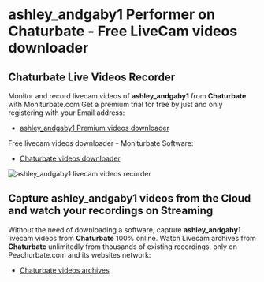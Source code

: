 # ashley_andgaby1 Performer on Chaturbate - Free LiveCam videos downloader

## Chaturbate Live Videos Recorder

Monitor and record livecam videos of **ashley_andgaby1** from **Chaturbate** with Moniturbate.com
Get a premium trial for free by just and only registering with your Email address:
* [ashley_andgaby1 Premium videos downloader](https://moniturbate.com/request-demo-licence-key.html)

Free livecam videos downloader - Moniturbate Software:
* [Chaturbate videos downloader](https://moniturbate.com/moniturbate-download-software.html)

![ashley_andgaby1 livecam videos recorder](https://peachurnet.com/templates/moniturbate-software.png)


## Capture ashley_andgaby1 videos from the Cloud and watch your recordings on Streaming

Without the need of downloading a software, capture **ashley_andgaby1** livecam videos from **Chaturbate** 100% online.
Watch Livecam archives from **Chaturbate** unlimitedly from thousands of existing recordings, only on Peachurbate.com and its websites network:
* [Chaturbate videos archives](https://peachurnet.com/)